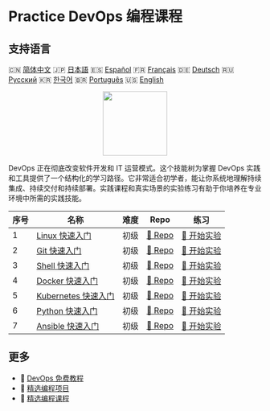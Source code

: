# Practice DevOps 编程课程

## 支持语言

🇨🇳 [简体中文](README_zh.md) 🇯🇵 [日本語](README_ja.md) 🇪🇸 [Español](README_es.md) 🇫🇷 [Français](README_fr.md) 🇩🇪 [Deutsch](README_de.md) 🇷🇺 [Русский](README_ru.md) 🇰🇷 [한국어](README_ko.md) 🇧🇷 [Português](README_pt.md) 🇺🇸 [English](README.md) 

<div align="center">
<img width="128px" src="https://file.labex.io/path/a3Od9y18p0bV.png">
</div>

DevOps 正在彻底改变软件开发和 IT 运营模式。这个技能树为掌握 DevOps 实践和工具提供了一个结构化的学习路径。它非常适合初学者，能让你系统地理解持续集成、持续交付和持续部署。实践课程和真实场景的实验练习有助于你培养在专业环境中所需的实践技能。

|   序号 | 名称                                                                           | 难度   | Repo                                                                 | 练习                                                                   |
|--------|--------------------------------------------------------------------------------|--------|----------------------------------------------------------------------|------------------------------------------------------------------------|
|      1 | [Linux 快速入门](https://labex.io/zh/courses/quick-start-with-linux)           | 初级   | [🔗 Repo](https://github.com/labex-labs/quick-start-with-linux)      | [🚀 开始实验](https://labex.io/zh/courses/quick-start-with-linux)      |
|      2 | [Git 快速入门](https://labex.io/zh/courses/quick-start-with-git)               | 初级   | [🔗 Repo](https://github.com/labex-labs/quick-start-with-git)        | [🚀 开始实验](https://labex.io/zh/courses/quick-start-with-git)        |
|      3 | [Shell 快速入门](https://labex.io/zh/courses/quick-start-with-shell)           | 初级   | [🔗 Repo](https://github.com/labex-labs/quick-start-with-shell)      | [🚀 开始实验](https://labex.io/zh/courses/quick-start-with-shell)      |
|      4 | [Docker 快速入门](https://labex.io/zh/courses/quick-start-with-docker)         | 初级   | [🔗 Repo](https://github.com/labex-labs/quick-start-with-docker)     | [🚀 开始实验](https://labex.io/zh/courses/quick-start-with-docker)     |
|      5 | [Kubernetes 快速入门](https://labex.io/zh/courses/quick-start-with-kubernetes) | 初级   | [🔗 Repo](https://github.com/labex-labs/quick-start-with-kubernetes) | [🚀 开始实验](https://labex.io/zh/courses/quick-start-with-kubernetes) |
|      6 | [Python 快速入门](https://labex.io/zh/courses/quick-start-with-python)         | 初级   | [🔗 Repo](https://github.com/labex-labs/quick-start-with-python)     | [🚀 开始实验](https://labex.io/zh/courses/quick-start-with-python)     |
|      7 | [Ansible 快速入门](https://labex.io/zh/courses/quick-start-with-ansible)       | 初级   | [🔗 Repo](https://github.com/labex-labs/quick-start-with-ansible)    | [🚀 开始实验](https://labex.io/zh/courses/quick-start-with-ansible)    |

## 更多

- 🔗 [DevOps 免费教程](https://github.com/labex-labs/devops-free-tutorials)
- 🔗 [精选编程项目](https://github.com/labex-labs/awesome-programming-projects)
- 🔗 [精选编程课程](https://github.com/labex-labs/awesome-programming-courses)

